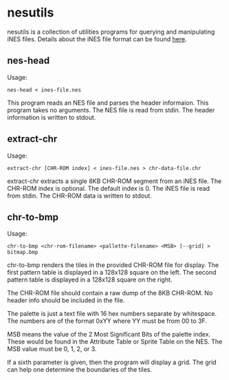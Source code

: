 nesutils
========

nesutils is a collection of utilities programs for querying and
manipulating iNES files. Details about the iNES file format can
be found [here](http://wiki.nesdev.com/w/index.php/INES).

nes-head
--------

Usage:

    nes-head < ines-file.nes

This program reads an NES file and parses the header informaion.
This program takes no arguments.
The NES file is read from stdin.
The header information is written to stdout.

extract-chr
-----------

Usage:

    extract-chr [CHR-ROM index] < ines-file.nes > chr-data-file.chr

extract-chr extracts a single 8KB CHR-ROM segment from an iNES file.
The CHR-ROM index is optional. The default index is 0.
The iNES file is read from stdin.
The CHR-ROM data is written to stdout.


chr-to-bmp
----------

Usage:

    chr-to-bmp <chr-rom-filename> <pallette-filename> <MSB> [--grid] > bitmap.bmp

chr-to-bmp renders the tiles in the provided CHR-ROM file for display.
The first pattern table is displayed in a 128x128 square on the left.
The second pattern table is displayed in a 128x128 square on the right.

The CHR-ROM file should contain a raw dump of the 8KB CHR-ROM.
No header info should be included in the file.

The palette is just a text file with 16 hex numbers separate by whitespace.
The numbers are of the format 0xYY where YY must be from 00 to 3F.

MSB means the value of the 2 Most Significant Bits of the palette index.
These would be found in the Attribute Table or Sprite Table on the NES.
The MSB value must be 0, 1, 2, or 3.

If a sixth parameter is given, then the program will display a grid.
The grid can help one determine the boundaries of the tiles.
